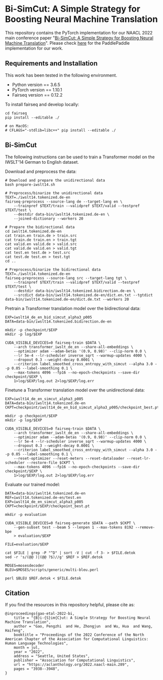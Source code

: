 # Bi-SimCut: A Simple Strategy for Boosting Neural Machine Translation

This repository contains the PyTorch implementation for our NAACL 2022 main conference paper "[Bi-SimCut: A Simple Strategy for Boosting Neural Machine Translation](https://aclanthology.org/2022.naacl-main.289/)". Please check [here]() for the PaddlePaddle implementation for our work.

## Requirements and Installation

This work has been tested in the following environment.

* Python version == 3.6.5
* PyTorch version == 1.10.1
* Fairseq version == 0.12.2

To install fairseq and develop locally:
```
cd fairseq
pip install --editable ./

# on MacOS:
# CFLAGS="-stdlib=libc++" pip install --editable ./
```

## Bi-SimCut

The following instructions can be used to train a Transformer model on the IWSLT'14 German to English dataset.

Download and preprocess the data:
```
# Download and prepare the unidirectional data
bash prepare-iwslt14.sh

# Preprocess/binarize the unidirectional data
TEXT=./iwslt14.tokenized.de-en
fairseq-preprocess --source-lang de --target-lang en \
    --trainpref $TEXT/train --validpref $TEXT/valid --testpref $TEXT/test \
    --destdir data-bin/iwslt14.tokenized.de-en \
    --joined-dictionary --workers 20

# Prepare the bidirectional data
cd iwslt14.tokenized.de-en
cat train.en train.de > train.src
cat train.de train.en > train.tgt
cat valid.en valid.de > valid.src
cat valid.de valid.en > valid.tgt
cat test.en test.de > test.src
cat test.de test.en > test.tgt
cd ..

# Preprocess/binarize the bidirectional data
TEXT=./iwslt14.tokenized.de-en
fairseq-preprocess --source-lang src --target-lang tgt \
    --trainpref $TEXT/train --validpref $TEXT/valid --testpref $TEXT/test \
    --destdir data-bin/iwslt14.tokenized.bidirection.de-en \
    --srcdict data-bin/iwslt14.tokenized.de-en/dict.en.txt --tgtdict data-bin/iwslt14.tokenized.de-en/dict.de.txt --workers 20
```

Pretrain a Transformer translation model over the bidirectional data:
```
EXP=iwslt14_de_en_bid_simcut_alpha3_p005
DATA=data-bin/iwslt14.tokenized.bidirection.de-en

mkdir -p checkpoint/$EXP
mkdir -p log/$EXP

CUDA_VISIBLE_DEVICES=0 fairseq-train $DATA \
    --arch transformer_iwslt_de_en --share-all-embeddings \
    --optimizer adam --adam-betas '(0.9, 0.98)' --clip-norm 0.0 \
    --lr 5e-4 --lr-scheduler inverse_sqrt --warmup-updates 4000 \
    --dropout 0.3 --weight-decay 0.0001 \
    --criterion label_smoothed_cross_entropy_with_simcut --alpha 3.0 --p 0.05 --label-smoothing 0.1 \
    --max-tokens 4096 --fp16 --no-epoch-checkpoints --save-dir checkpoint/$EXP \
    1>log/$EXP/log.out 2>log/$EXP/log.err
```

Finetune a Transformer translation model over the unidirectional data:
```
EXP=iwslt14_de_en_simcut_alpha3_p005
DATA=data-bin/iwslt14.tokenized.de-en
CKPT=checkpoint/iwslt14_de_en_bid_simcut_alpha3_p005/checkpoint_best.pt

mkdir -p checkpoint/$EXP
mkdir -p log/$EXP

CUDA_VISIBLE_DEVICES=0 fairseq-train $DATA \
    --arch transformer_iwslt_de_en --share-all-embeddings \
    --optimizer adam --adam-betas '(0.9, 0.98)' --clip-norm 0.0 \
    --lr 5e-4 --lr-scheduler inverse_sqrt --warmup-updates 4000 \
    --dropout 0.3 --weight-decay 0.0001 \
    --criterion label_smoothed_cross_entropy_with_simcut --alpha 3.0 --p 0.05 --label-smoothing 0.1 \
    --reset-optimizer --reset-meters --reset-dataloader --reset-lr-scheduler --restore-file $CKPT \
    --max-tokens 4096 --fp16 --no-epoch-checkpoints --save-dir checkpoint/$EXP \
    1>log/$EXP/log.out 2>log/$EXP/log.err
```

Evaluate our trained model:
```
DATA=data-bin/iwslt14.tokenized.de-en
REF=iwslt14.tokenized.de-en/test.en
EXP=iwslt14_de_en_simcut_alpha3_p005
CKPT=checkpoint/$EXP/checkpoint_best.pt

mkdir -p evaluation

CUDA_VISIBLE_DEVICES=0 fairseq-generate $DATA --path $CKPT \
    --gen-subset test --beam 5 --lenpen 1 --max-tokens 8192 --remove-bpe
    > evaluation/$EXP

FILE=evaluation/$EXP

cat $FILE | grep -P "^D" | sort -V | cut -f 3- > $FILE.detok
sed -r 's/(@@ )|(@@ ?$)//g' $REF > $REF.detok

MOSES=mosesdecoder
BLEU=$MOSES/scripts/generic/multi-bleu.perl

perl $BLEU $REF.detok < $FILE.detok
```


## Citation

If you find the resources in this repository helpful, please cite as:
```
@inproceedings{gao-etal-2022-bi,
    title = "{B}i-{S}im{C}ut: A Simple Strategy for Boosting Neural Machine Translation",
    author = "Gao, Pengzhi  and He, Zhongjun  and Wu, Hua  and Wang, Haifeng",
    booktitle = "Proceedings of the 2022 Conference of the North American Chapter of the Association for Computational Linguistics: Human Language Technologies",
    month = jul,
    year = "2022",
    address = "Seattle, United States",
    publisher = "Association for Computational Linguistics",
    url = "https://aclanthology.org/2022.naacl-main.289",
    pages = "3938--3948",
}
```
